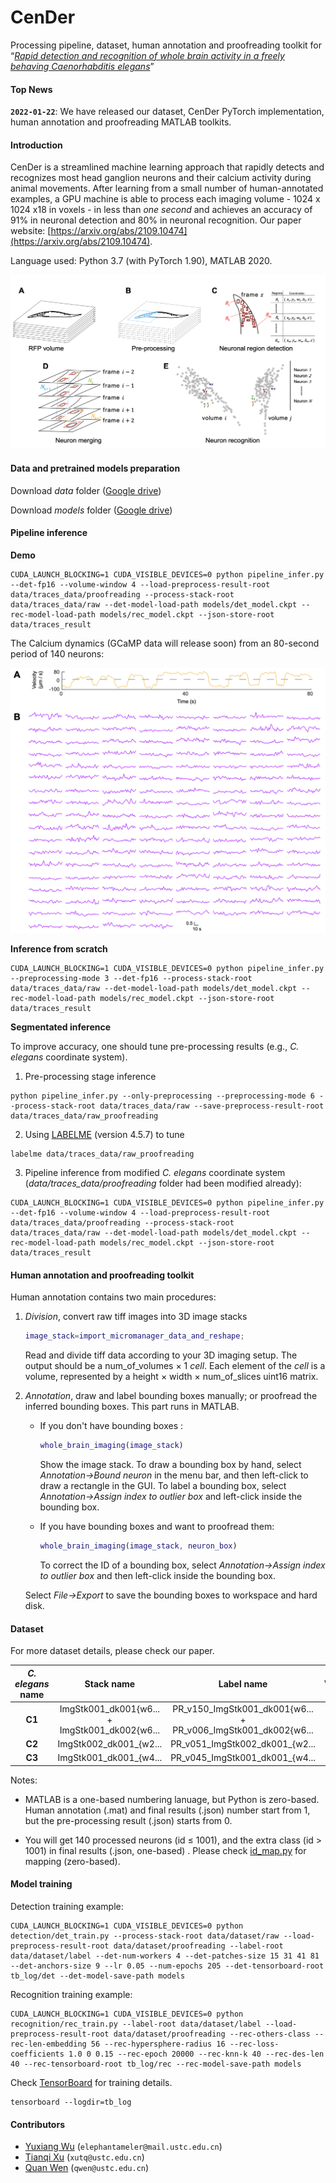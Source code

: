 # CenDer

Processing pipeline, dataset, human annotation and proofreading toolkit for “[*Rapid detection and recognition of whole brain activity in a freely behaving Caenorhabditis elegans*](https://arxiv.org/abs/2109.10474)”

#### Top News

**`2022-01-22`**:  We have released our dataset, CenDer PyTorch implementation, human annotation and proofreading MATLAB toolkits.

#### Introduction

CenDer is a streamlined machine learning approach that rapidly detects and recognizes most head ganglion neurons and their calcium activity during animal movements. After learning from a small number of human-annotated examples, a GPU machine is able to process each imaging volume - 1024 x 1024 x18 in voxels - in less than *one second* and achieves an accuracy of 91% in neuronal detection and 80% in neuronal recognition. Our paper website: [https://arxiv.org/abs/2109.10474](https://arxiv.org/abs/2109.10474).

Language used: Python 3.7 (with PyTorch 1.90), MATLAB 2020.

![](figs/pipeline.png)

#### Data and pretrained models preparation

Download *data* folder ([Google drive](https://drive.google.com/drive/folders/1jc1hJhYA_ASVtELY1EXx2aNN3ErO0DSW?usp=sharing)) 

Download *models* folder ([Google drive](https://drive.google.com/drive/folders/1f-_sYYnz8leT7RLVpOwjWFc1x6vReOmx?usp=sharing))

#### Pipeline inference

**Demo**

```shell
CUDA_LAUNCH_BLOCKING=1 CUDA_VISIBLE_DEVICES=0 python pipeline_infer.py --det-fp16 --volume-window 4 --load-preprocess-result-root data/traces_data/proofreading --process-stack-root data/traces_data/raw --det-model-load-path models/det_model.ckpt --rec-model-load-path models/rec_model.ckpt --json-store-root data/traces_result
```

The Calcium dynamics (GCaMP data will release soon) from an 80-second period of 140 neurons:

![traces](figs/traces.png)

**Inference from scratch**

```shell
CUDA_LAUNCH_BLOCKING=1 CUDA_VISIBLE_DEVICES=0 python pipeline_infer.py --preprocessing-mode 3 --det-fp16 --process-stack-root data/traces_data/raw --det-model-load-path models/det_model.ckpt --rec-model-load-path models/rec_model.ckpt --json-store-root data/traces_result
```

**Segmentated inference**

To improve accuracy, one should tune pre-processing results (e.g., *C. elegans* coordinate system).

1. Pre-processing stage inference

```shell
python pipeline_infer.py --only-preprocessing --preprocessing-mode 6 --process-stack-root data/traces_data/raw --save-preprocess-result-root data/traces_data/raw_proofreading
```

2. Using [LABELME](https://github.com/wkentaro/labelme) (version 4.5.7) to tune

```shell
labelme data/traces_data/raw_proofreading
```

3. Pipeline inference from modified *C. elegans* coordinate system (*data/traces_data/proofreading* folder had been modified already):

```shell
CUDA_LAUNCH_BLOCKING=1 CUDA_VISIBLE_DEVICES=0 python pipeline_infer.py --det-fp16 --volume-window 4 --load-preprocess-result-root data/traces_data/proofreading --process-stack-root data/traces_data/raw --det-model-load-path models/det_model.ckpt --rec-model-load-path models/rec_model.ckpt --json-store-root data/traces_result
```

#### Human annotation and proofreading toolkit

Human annotation contains two main procedures: 

1. *Division*, convert raw tiff images into 3D image stacks

   ```matlab
   image_stack=import_micromanager_data_and_reshape;
   ```

   Read and divide tiff data according to your 3D imaging setup. The output should be a num_of_volumes × 1 *cell*. Each element of the *cell* is a volume, represented by a height × width × num_of_slices uint16 matrix. 

2. *Annotation*, draw and label bounding boxes manually; or proofread the inferred bounding boxes. This part runs in MATLAB. 

   - If you don't have bounding boxes :

     ```matlab
     whole_brain_imaging(image_stack)
     ```

     Show the image stack. To draw a bounding box by hand, select *Annotation->Bound neuron* in the menu bar, and then left-click to draw a rectangle in the GUI. To label a bounding box, select *Annotation->Assign index to outlier box* and left-click inside the bounding box.

   - If you have bounding boxes and want to proofread them:

     ```matlab
     whole_brain_imaging(image_stack, neuron_box)
     ```

     To correct the ID of a bounding box, select *Annotation->Assign index to outlier box* and then left-click inside the bounding box. 

   Select *File->Export* to save the bounding boxes to workspace and hard disk.

#### Dataset

For more dataset details, please check our paper.

| *C. elegans* name |                  Stack name                   |                          Label name                          | Volumes |
| :---------------: | :-------------------------------------------: | :----------------------------------------------------------: | :-----: |
|      **C1**       | ImgStk001_dk001{w6... + ImgStk001_dk002{w6... | PR_v150_ImgStk001_dk001{w6... + PR_v006_ImgStk001_dk002{w6... |   60    |
|      **C2**       |            ImgStk002_dk001_{w2...             |                PR_v051_ImgStk002_dk001_{w2...                |   30    |
|      **C3**       |            ImgStk001_dk001_{w4...             |                PR_v045_ImgStk001_dk001_{w4...                |   30    |

Notes: 

- MATLAB is a one-based numbering lanuage, but Python is zero-based. Human annotation (.mat) and final results (.json) number start from 1, but the pre-processing result (.json) starts from 0.

- You will get 140 processed neurons (id ≤ 1001), and the extra class (id > 1001) in final results (.json, one-based) . Please check [id_map.py](https://github.com/Wenlab/CenDer/blob/main/recognition/inference/id_map.py) for mapping (zero-based). 

#### Model training

Detection training example:

```shell
CUDA_LAUNCH_BLOCKING=1 CUDA_VISIBLE_DEVICES=0 python detection/det_train.py --process-stack-root data/dataset/raw --load-preprocess-result-root data/dataset/proofreading --label-root data/dataset/label --det-num-workers 4 --det-patches-size 15 31 41 81 --det-anchors-size 9 --lr 0.05 --num-epochs 205 --det-tensorboard-root tb_log/det --det-model-save-path models
```

Recognition training example:

```shell
CUDA_LAUNCH_BLOCKING=1 CUDA_VISIBLE_DEVICES=0 python recognition/rec_train.py --label-root data/dataset/label --load-preprocess-result-root data/dataset/proofreading --rec-others-class --rec-len-embedding 56 --rec-hypersphere-radius 16 --rec-loss-coefficients 1.0 0 0.15 --rec-epoch 20000 --rec-knn-k 40 --rec-des-len 40 --rec-tensorboard-root tb_log/rec --rec-model-save-path models
```

Check [TensorBoard](https://www.tensorflow.org/tensorboard) for training details.

```shell
tensorboard --logdir=tb_log
```



#### Contributors

- [Yuxiang Wu](https://github.com/wuyxiquanquan) (`elephantameler@mail.ustc.edu.cn`)
- [Tianqi Xu](https://github.com/xutq) (`xutq@ustc.edu.cn`)
- [Quan Wen](https://github.com/wenquan) (`qwen@ustc.edu.cn`)

